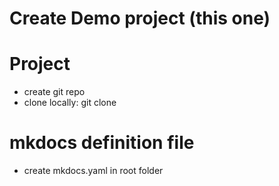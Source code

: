 # Create Demo project (this one)

# Project
- create git repo
- clone locally: git clone <url>

# mkdocs definition file
- create mkdocs.yaml in root folder 